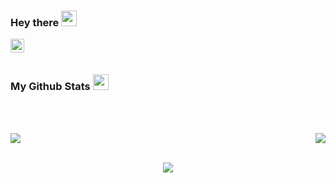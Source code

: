<!--
**Dakshjain1/Dakshjain1** is a ✨ _special_ ✨ repository because its `README.md` (this file) appears on your GitHub profile.

Here are some ideas to get you started:

- 🔭 I’m currently working on ...
- 🌱 I’m currently learning ...
- 👯 I’m looking to collaborate on ...
- 🤔 I’m looking for help with ...
- 💬 Ask me about ...
- 📫 How to reach me: ...
- 😄 Pronouns: ...
- ⚡ Fun fact: ...g
-->

### Hey there <img src="https://media.giphy.com/media/hvRJCLFzcasrR4ia7z/giphy.gif" width="25px">

<a href="https://www.linkedin.com/in/dakshjain09/">
  <img align="left" alt="Daksh's LinkedIN" width="22px" src="https://raw.githubusercontent.com/peterthehan/peterthehan/master/assets/linkedin.svg" />
</a>
</br>
</br>

<!-- <p align="center">
<img alt="Coding" src="https://steamuserimages-a.akamaihd.net/ugc/794238861433329050/0BBF5155BAA4CF943C683701E86178CA3E25A84E/">
</p> -->

### My Github Stats <img src="https://lukonet.com/app/uploads/2014/09/statistic-loop.gif" width="25px">
</br></br>

<a href="https://github.com/anuraghazra/github-readme-stats">
  <img align="left" src="https://github-readme-stats.vercel.app/api?username=Dakshjain1&show_icons=true&theme=radical" />
</a>

 <p align="right"> <img src="https://github-readme-stats.vercel.app/api/top-langs/?username=Dakshjain1&layout=compact" />
 </br></br>
 <p align="center"> <img src="https://github-profile-trophy.vercel.app/?username=Dakshjain1&title=MultiLanguage,Commit,Repositories,Stars,Followers,Issues" />

